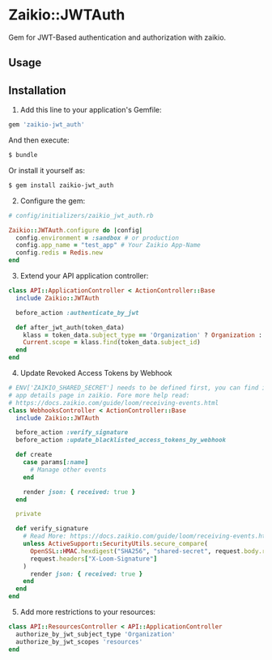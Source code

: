 # Zaikio::JWTAuth

Gem for JWT-Based authentication and authorization with zaikio.

## Usage

## Installation

1. Add this line to your application's Gemfile:

```ruby
gem 'zaikio-jwt_auth'
```

And then execute:
```bash
$ bundle
```

Or install it yourself as:
```bash
$ gem install zaikio-jwt_auth
```

2. Configure the gem:

```rb
# config/initializers/zaikio_jwt_auth.rb

Zaikio::JWTAuth.configure do |config|
  config.environment = :sandbox # or production
  config.app_name = "test_app" # Your Zaikio App-Name
  config.redis = Redis.new
end
```

3. Extend your API application controller:

```rb
class API::ApplicationController < ActionController::Base
  include Zaikio::JWTAuth

  before_action :authenticate_by_jwt

  def after_jwt_auth(token_data)
    klass = token_data.subject_type == 'Organization' ? Organization : Person
    Current.scope = klass.find(token_data.subject_id)
  end
end
```

4. Update Revoked Access Tokens by Webhook

```rb
# ENV['ZAIKIO_SHARED_SECRET'] needs to be defined first, you can find it on your
# app details page in zaikio. Fore more help read:
# https://docs.zaikio.com/guide/loom/receiving-events.html
class WebhooksController < ActionController::Base
  include Zaikio::JWTAuth

  before_action :verify_signature
  before_action :update_blacklisted_access_tokens_by_webhook

  def create
    case params[:name]
      # Manage other events
    end

    render json: { received: true }
  end

  private

  def verify_signature
    # Read More: https://docs.zaikio.com/guide/loom/receiving-events.html
    unless ActiveSupport::SecurityUtils.secure_compare(
      OpenSSL::HMAC.hexdigest("SHA256", "shared-secret", request.body.read),
      request.headers["X-Loom-Signature"]
    )
      render json: { received: true }
    end
  end
end
```


5. Add more restrictions to your resources:

```rb
class API::ResourcesController < API::ApplicationController
  authorize_by_jwt_subject_type 'Organization'
  authorize_by_jwt_scopes 'resources'
end
```
